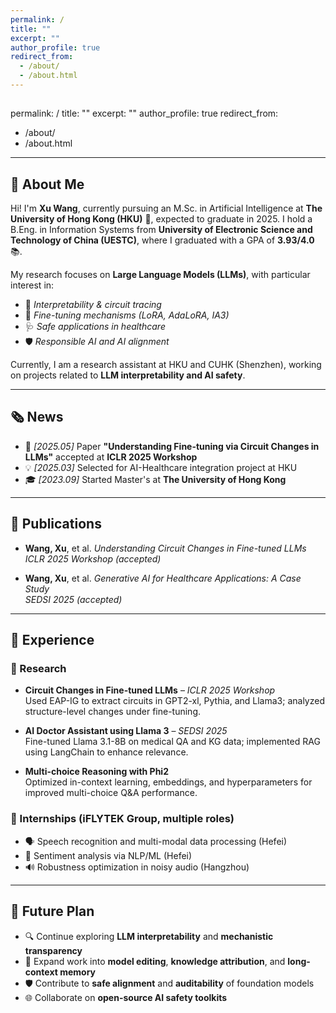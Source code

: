 ```yaml
---
permalink: /
title: ""
excerpt: ""
author_profile: true
redirect_from: 
  - /about/
  - /about.html
---
```


<span class='anchor' id='about-me'></span>
---
permalink: /
title: ""
excerpt: ""
author_profile: true
redirect_from: 
  - /about/
  - /about.html
---

<span class="anchor" id="about-me"></span>

## 👋 About Me

Hi! I'm **Xu Wang**, currently pursuing an M.Sc. in Artificial Intelligence at **The University of Hong Kong (HKU)** 🧠, expected to graduate in 2025. I hold a B.Eng. in Information Systems from **University of Electronic Science and Technology of China (UESTC)**, where I graduated with a GPA of **3.93/4.0** 📚.

My research focuses on **Large Language Models (LLMs)**, with particular interest in:
- 🧩 *Interpretability & circuit tracing*
- 🧪 *Fine-tuning mechanisms (LoRA, AdaLoRA, IA3)*
- 🩺 *Safe applications in healthcare*
- 🛡️ *Responsible AI and AI alignment*

Currently, I am a research assistant at HKU and CUHK (Shenzhen), working on projects related to **LLM interpretability and AI safety**.

---

<span class="anchor" id="news"></span>

## 🗞️ News

- 📝 *[2025.05]* Paper **"Understanding Fine-tuning via Circuit Changes in LLMs"** accepted at **ICLR 2025 Workshop**
- 💡 *[2025.03]* Selected for AI-Healthcare integration project at HKU
- 🎓 *[2023.09]* Started Master's at **The University of Hong Kong**

---

<span class="anchor" id="publications"></span>

## 📄 Publications

- **Wang, Xu**, et al. *Understanding Circuit Changes in Fine-tuned LLMs*  
  _ICLR 2025 Workshop (accepted)_

- **Wang, Xu**, et al. *Generative AI for Healthcare Applications: A Case Study*  
  _SEDSI 2025 (accepted)_

---

<span class="anchor" id="experience"></span>

## 💼 Experience

### 🔬 Research

- **Circuit Changes in Fine-tuned LLMs** – *ICLR 2025 Workshop*  
  Used EAP-IG to extract circuits in GPT2-xl, Pythia, and Llama3; analyzed structure-level changes under fine-tuning.

- **AI Doctor Assistant using Llama 3** – *SEDSI 2025*  
  Fine-tuned Llama 3.1-8B on medical QA and KG data; implemented RAG using LangChain to enhance relevance.

- **Multi-choice Reasoning with Phi2**  
  Optimized in-context learning, embeddings, and hyperparameters for improved multi-choice Q&A performance.

### 🏢 Internships (iFLYTEK Group, multiple roles)

- 🗣️ Speech recognition and multi-modal data processing (Hefei)
- 🧠 Sentiment analysis via NLP/ML (Hefei)
- 🔊 Robustness optimization in noisy audio (Hangzhou)

---

<span class="anchor" id="future-plan"></span>

## 🧭 Future Plan

- 🔍 Continue exploring **LLM interpretability** and **mechanistic transparency**  
- 🧠 Expand work into **model editing**, **knowledge attribution**, and **long-context memory**
- 🛡️ Contribute to **safe alignment** and **auditability** of foundation models
- 🌐 Collaborate on **open-source AI safety toolkits**


